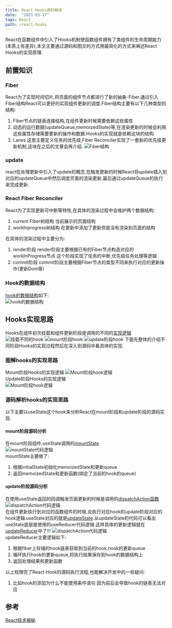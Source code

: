 ```yaml
---
title: React Hooks源码解读
date:  "2021-03-17"
tags: React
path: /react-hooks
---
```


React在函数组件中引入了Hooks机制使函数组件拥有了类组件的生命周期能力(本质上有差异),本文主要通过源码和图文的方式用最简化的方式来阐述React Hooks的实现原理.

## 前置知识
### Fiber
React为了实现时间切片,将页面的组件节点都进行了新的抽象-Fiber.通过引入Fiber结构React可以更好的实现组件更新的调度.Fiber结构主要有以下几种类型的结构:
1. Fiber节点的链表连接结构,在组件更新时候需要依赖这些属性
2. 动态的运行数据(updateQueue,memoizedState)等,在渲染更新的时候会利用这些属性存储需要更新的操作和数据.Hooks的实现就是依赖这块的结构.
3. Lanes 这里主要定义任务的优先级,Fiber Reconciler实现了一套新的优先级更新机制,这块在之后的文章会再介绍.
![Fiber结构](./reactStatic/reactHooks/Fiber.png)

### update
react在处理更新中引入了update的概念,在触发更新的时候React将update插入到对应的updateQueue中然后调度页面的渲染更新.最后通过updateQueue的执行来完成更新. 

### React Fiber Reconciler
React为了实现更新可中断等特性,在具体的渲染过程中会维护两个数据结构:
1. current Fiber树结构  当前展示的页面结构
2. workInprogress树结构 在更新中添加了更新但是没有渲染到页面的结构  

在具体的渲染过程中主要分为:
1. render阶段 render阶段主要根据已有的Fiber节点构造对应的workInProgress节点 这个阶段实现了任务的中断,优先级任务处理等逻辑
2. commit阶段 commit阶段主要根据Fiber节点的类型不同来执行对应的更新操作(更新Dom等)

### Hook的数据结构
[hook的数据结构](https://github.com/facebook/react/blob/0203b6567c6fd6274866c853ef938241d24551ec/packages/react-reconciler/src/ReactFiberHooks.new.js#L140)如下:  
![hook的数据结构](./reactStatic/reactHooks/hook.png)

## Hooks实现思路
Hooks在组件初次挂载和组件更新阶段是调用的不同的[实现逻辑](https://github.com/facebook/react/blob/1d1e49cfa453b58769e87c3c8d321024d58c948f/packages/react-reconciler/src/ReactFiberHooks.new.js#L389)
![挂载不同的hook](./reactStatic/reactHooks/different_hook.png)
![mount阶段hook](./reactStatic/reactHooks/mountHookCode.png)
![update阶段hook](./reactStatic/reactHooks/updateHookCode.png)
下面先整体的介绍不同阶段Hooks的实现过程然后在深入到源码中看具体的实现.

### 图解hooks的实现思路
Mount阶段Hooks的实现逻辑
![Mount阶段hook逻辑](./reactStatic/reactHooks/MountHook.jpg)  
Update阶段Hooks的实现逻辑  
![Mount阶段hook逻辑](./reactStatic/reactHooks/updateHook.jpg)  

### 源码解析hooks的实现思路
以下主要以useState这个hook来分析React在mount阶段和update阶段的源码实现.

#### mount阶段源码分析
在mount阶段组件,useState调用的[mountState](https://github.com/facebook/react/blob/1d1e49cfa453b58769e87c3c8d321024d58c948f/packages/react-reconciler/src/ReactFiberHooks.new.js#L1235)  
![mountState代码逻辑](./reactStatic/reactHooks/mountState.png)  
mountState主要做了:
1. 根据initialState初始化memoizedState和更新queue
2. 返回memoizedState和更新函数(绑定了当前的hook的queue)

#### update阶段源码分析
在使用useState返回的回调触发页面更新的时候是调用的[dispatchAction函数](https://github.com/facebook/react/blob/1d1e49cfa453b58769e87c3c8d321024d58c948f/packages/react-reconciler/src/ReactFiberHooks.new.js#L1901)  
![dispatchAction代码逻辑](./reactStatic/reactHooks/dispatchAction.png)  
在组件更新执行到对应的函数组件的时候,会执行对应hook的update阶段对应的hook逻辑.useState对应的就是[updateState](https://github.com/facebook/react/blob/1d1e49cfa453b58769e87c3c8d321024d58c948f/packages/react-reconciler/src/ReactFiberHooks.new.js#L1262).从updateState的代码可以看出useState底层是使用的useReducer代码逻辑.这样具体的更新逻辑就在[updateReducer](https://github.com/facebook/react/blob/1d1e49cfa453b58769e87c3c8d321024d58c948f/packages/react-reconciler/src/ReactFiberHooks.new.js#L710)中了!!!
![dispatchAction代码逻辑](./reactStatic/reactHooks/updateReducer.png)   
updateReducer主要逻辑如下:
1. 根据fiber上存储的hook链表获取到当前的hook,hook的更新queue
2. 循环执行hook的更新queue,将执行结果保存到hook的数据结构上
3. 返回处理结果和更新函数

以上梳理完了React Hook的源码执行流程,也能解决开发中的一些疑问:
1. 比如hook的添加为什么不能使用条件语句  因为前后会导致hook的链表无法对应

## 参考
[React技术揭秘](https://react.iamkasong.com/hooks/prepare.html#%E4%BB%8Elogo%E8%81%8A%E8%B5%B7)